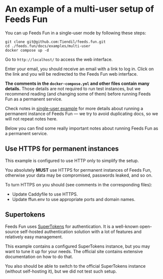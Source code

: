 # An example of a multi-user setup of Feeds Fun

You can up Feeds Fun in a single-user mode by following these steps:

```
git clone git@github.com:Tiendil/feeds.fun.git
cd ./feeds.fun/docs/examples/multi-user
docker compose up -d
```

Go to `http://localhost/` to access the web interface.

Enter your email, you should receive an email with a link to log in. Click on the link and you will be redirected to the Feeds Fun web interface.

**The comments in the `docker-compose.yml` and other files contain many details.** Those details are not required to run test instances, but we recommend reading (and changing some of them) before running Feeds Fun as a permanent service.

Check notes in [single-user example](../single-user/README.md) for more details about running a permanent instance of Feeds Fun — we try to avoid duplicating docs, so we will not repeat notes here.

Below you can find some really important notes about running Feeds Fun as a permanent service.

## Use HTTPS for permanent instances

This example is configured to use HTTP only to simplify the setup.

You absolutely **MUST** use HTTPS for permanent instances of Feeds Fun, otherwise your data may be compromised, passwords leaked, and so on.

To turn HTTPS on you should (see comments in the corresponding files):

- Update Caddyfile to use HTTPS.
- Update ffun.env to use appropriate ports and domain names.

## Supertokens

Feeds Fun uses [SuperTokens](https://supertokens.io/) for authentication. It is a well-known open-source self-hosted authentication solution with a lot of features and relatively easy management.

This example contains a configured SuperTokens instance, but you may want to tune it up for your needs. The official site contains extensive documentation on how to do that.

You also should be able to switch to the official SuperTokens instance (without self-hosting it), but we did not test such setup.
